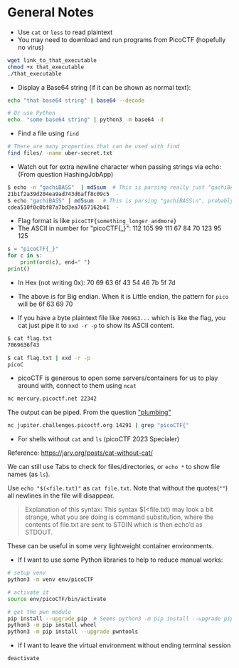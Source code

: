 # General Notes

- Use `cat` or `less` to read plaintext
- You may need to download and run programs from PicoCTF (hopefully no virus)

```bash
wget link_to_that_executable
chmod +x that_executable
./that_executable
```

- Display a Base64 string (if it can be shown as normal text):

```bash
echo "that base64 string" | base64 --decode

# Or use Python
echo  "some base64 string" | python3 -m base64 -d
```

- Find a file using `find`

```bash
# There are many properties that can be used with find
find files/ -name uber-secret.txt
```

- Watch out for extra newline character when passing strings via echo: (From question HashingJobApp)

```bash
$ echo -n "gachiBASS"  | md5sum  # This is parsing really just "gachiBASS"
21b1f2a39d204ea9ad743d6aff8c09c5  -
$ echo "gachiBASS" | md5sum   # This is parsing "gachiBASS\n", probably not what we want
cdea510f0c0bf87a7bd3ea7657162b41  -
```

- Flag format is like `picoCTF{something_longer_andmore}`
- The ASCII in number for "picoCTF{_}": 112 105 99 111 67 84 70 123 95 125

```python
s = "picoCTF{_}"
for c in s:
    print(ord(c), end=" ")
print()

```

- In Hex (not writing 0x): 70 69 63 6f 43 54 46 7b 5f 7d

- The above is for Big endian. When it is Little endian, the pattern for `pico` will be 6f 63 69 70

- If you have a byte plaintext file like `706963...` which is like the flag, you cat just pipe it to `xxd -r -p` to show its ASCII content.

```bash
$ cat flag.txt
7069636f43

$ cat flag.txt | xxd -r -p
picoC
```

- picoCTF is generous to open some servers/containers for us to play around with, connect to them using `ncat`

```bash
nc mercury.picoctf.net 22342
```

The output can be piped. From the question ["plumbing"](https://play.picoctf.org/practice/challenge/48?category=5&page=3)

```bash
nc jupiter.challenges.picoctf.org 14291 | grep "picoCTF{"
```

- For shells without `cat` and `ls` (picoCTF 2023 Specialer)

Reference: <https://jarv.org/posts/cat-without-cat/>

We can still use Tabs to check for files/directories, or `echo *` to show file names (as `ls`).

Use `echo "$(<file.txt)"` as `cat file.txt`. Note that without the quotes(`""`) all newlines in the file will disappear.

> Explanation of this syntax: This syntax $(<file.txt) may look a bit strange, what you are doing is command substitution, where the contents of file.txt are sent to STDIN which is then echo’d as STDOUT.

These can be useful in some very lightweight container environments.

- If I want to use some Python libraries to help to reduce manual works:

```bash
# setup venv
python3 -m venv env/picoCTF

# activate it
source env/picoCTF/bin/activate

# get the pwn module
pip install --upgrade pip  # Seems python3 -m pip install --upgrade pip # is ok too
python3 -m pip install wheel
python3 -m pip install --upgrade pwntools
```

- If I want to leave the virtual environment without ending terminal session

```bash
deactivate
```
